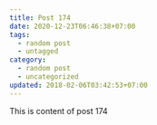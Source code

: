 ```yaml
---
title: Post 174
date: 2020-12-23T06:46:38+07:00
tags:
  - random post
  - untagged
category:
  - random post
  - uncategorized
updated: 2018-02-06T03:42:53+07:00
---
```

This is content of post 174